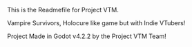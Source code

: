 This is the Readmefile for Project VTM.

Vampire Survivors, Holocure like game but with Indie VTubers!



Project Made in Godot v4.2.2 by the Project VTM Team!